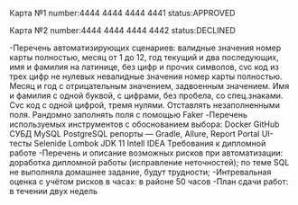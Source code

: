 Карта №1
number:4444 4444 4444 4441
status:APPROVED

Карта №2
number:4444 4444 4444 4442
status:DECLINED

-Перечень автоматизирующих сценариев:
    валидные значения
номер карты полностью, месяц от 1 до 12, год текущий и два последующих, 
имя и фамилия на латинице, без цифр и прочих символов, cvc код из  трех цифр не нулевых
    невалидные значения
номер карты полностью. Месяц и год с отрицательным значением, задвоенным значением.
Имя и фамилия с одной буквой, с цифрами, без пробела, со спец.знаками. Cvc код с одной цифрой, тремя нулями.
Отставлять незаполненными поля. Рандомно заполнять поля с помощью Faker 
-Перечень используемых инструментов с обоснованием выбора:
    Docker 
    GitHub 
    СУБД 
    MySQL 
    PostgreSQL 
    репорты — Gradle, Allure, Report Portal 
    UI-тесты 
    Selenide
    Lombok
    JDK 11
    Intell IDEA
    Требования к дипломной работе
-Перечень и описание возможных рисков при автоматизации: 
    доработка дипломной работы (исправление неточностей);
    по теме SQL не выполняла домашнее задание, будут трудности;
-Интревальная оценка с учётом рисков в часах: в районе 50 часов
-План сдачи работ: в течении двух недель